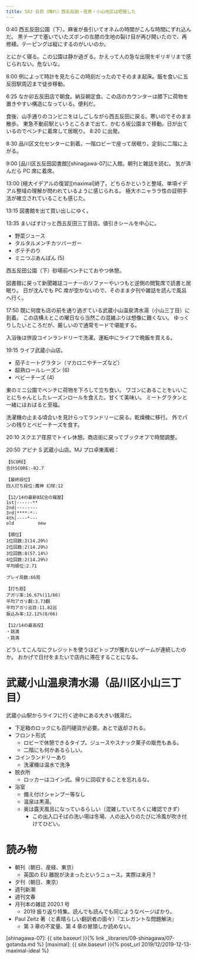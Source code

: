 ```yaml
---
title: 562 日目（晴れ）西五反田・荏原・小山地区は把握した
---
```


0:40 西五反田公園（下）。麻雀が長引いてオネムの時間がこんな時間にずれ込んだ。
黒テープで塞いでいたズボンの左膝の生地の裂け目が再び開いたので、再修繕。テーピングは縦にするのがいいのか。

とにかく寝る。この公園は静か過ぎる。かえって人の急な出現をギリギリまで感じられない。危ないな。

6:00 例によって時計を見たらこの時刻だったのでそのまま起床。飯を食いに五反田駅周辺まで徒歩移動。

6:25 なか卯五反田店で朝食。納豆朝定食。この店のカウンターは膝下に荷物を置きやすい構造になっている。便利だ。

食後、山手通りのコンビニをはしごしながら西五反田に戻る。寒いのでそのまま散歩。
東急不動前駅というところまで出て、かむろ坂公園まで移動。日が出ているのでベンチに着席して居眠り。
8:20 に出発。

8:30 品川区文化センターに到着。一階ロビーで座って居眠り。定刻に二階に上がる。

9:00 [品川区五反田図書館][shinagawa-07]に入館。朝刊と雑誌を読む。
気が済んだら PC 席に着席。

13:00 [極大イデアルの復習][maximal]終了。どちらかというと整域、単項イデアル整域の理解が問われているように感じられる。
極大ホニャララ性の証明手法が確立されていることも感じた。

13:15 図書館を出て買い出しにゆく。

13:35 まいばすけっと西五反田三丁目店。値引きシールを中心に。
* 野菜ジュース
* タルタルメンチカツバーガー
* ポテチのり
* ミニつぶあんぱん (5)

西五反田公園（下）砂場前ベンチにておやつ休憩。

図書館に戻って新聞雑誌コーナーのソファーやいつもと逆側の閲覧席で読書と居眠り。
日が沈んでも PC 席が空かないので、そのまま夕刊や雑誌を読んで風呂へ行く。

17:50 既に何度も店の前を通り過ぎている武蔵小山温泉清水湯（小山三丁目）に到着。
この店構えとこの曜日なら当然この混雑ぶりは想像に難くない。
ゆっくりしたいところだが、厳しいので通常モードで堪能する。

入浴後は併設コインランドリーで洗濯。運転中にライフで晩飯を買える。

19:15 ライフ武蔵小山店。
* 茄子ミートグラタン（マカロニやチーズなど）
* 超熟ロールレーズン (6)
* ベビーチーズ (4)

東のミニ公園でベンチに荷物を下ろして立ち食い。
ワゴンにあることをいいことにちゃんとしたレーズンロールを食えた。甘くて美味い。
ミートグラタンと一緒にほおばると至福。

洗濯機の止まる頃合いを見計らってランドリーに戻る。乾燥機に移行。
外でパンの残りとベビーチーズを食す。

20:10 スクエア荏原でトイレ休憩。商店街に戻ってブックオフで時間調整。

20:50 アピナ S 武蔵小山店。MJ プロ卓東風戦：

```text
【SCORE】
合計SCORE:-82.7

【最終段位】
四人打ち段位:魔神 幻球:12

【12/14の最新8試合の履歴】
1st|------**
2nd|--------
3rd|****-*--
4th|----*---
old         new

【順位】
1位回数:2(14.29%)
2位回数:2(14.29%)
3位回数:8(57.14%)
4位回数:2(14.29%)
平均順位:2.71

プレイ局数:66局

【打ち筋】
アガリ率:16.67%(11/66)
平均アガリ翻:3.73翻
平均アガリ巡目:11.82巡
振込み率:12.12%(8/66)

【12/14の最高役】
・跳満
・跳満
```

どうしてこんなにクレジットを使うほどトップが獲れないゲームが連続したのか。
おかげで日付をまたいで店内に滞在することになる。

# 武蔵小山温泉清水湯（品川区小山三丁目）

武蔵小山駅からライフに行く途中にある大きい銭湯だ。

* 下足箱のロックにも百円硬貨が必要。あとで返却される。
* フロント形式
  * ロビーで休憩できるタイプ。ジュースやスナック菓子の販売もある。
  * 二階にも何かあるらしい。
* コインランドリーあり
  * 洗濯機は温水で洗浄
* 脱衣所
  * ロッカーはコイン式。帰りに回収することを忘れるな。
* 浴室
  * 備え付けシャンプー等なし
  * 温泉は黒湯。
  * 奥は露天風呂になっているらしい（混雑していてろくに確認できず）
    * この出入口そばの洗い場は冬場、人の出入りのたびに冷風が吹き付けてひどい。

# 読み物

* 朝刊（朝日、産経、東京）
  * 英国の EU 離脱が決まったというニュース。実際は来月？
* 夕刊（朝日、東京）
* 週刊新潮
* 週刊文春
* 月刊本の雑誌 2020.1 号
  * 2019 振り返り特集。読んでも読んでも同じようなページばかり。
* Paul Zeitz 著（と素晴らしい翻訳者の面々）『エレガントな問題解決』
  * 第 3 章の不変量、第 4 章の冒頭しか読めない。

[shinagawa-07]: {{ site.baseurl }}{% link _libraries/09-shinagawa/07-gotanda.md %}
[maximal]: {{ site.baseurl }}{% post_url 2019/12/2019-12-13-maximal-ideal %}
